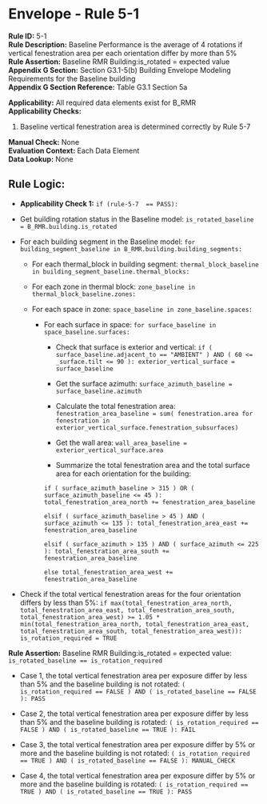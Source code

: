 
# Envelope - Rule 5-1

**Rule ID:** 5-1  
**Rule Description:** Baseline Performance is the average of 4 rotations if vertical fenestration area per each orientation differ by more than 5%  
**Rule Assertion:** Baseline RMR Building:is_rotated = expected value  
**Appendix G Section:** Section G3.1-5(b) Building Envelope Modeling Requirements for the Baseline building  
**Appendix G Section Reference:** Table G3.1 Section 5a  

**Applicability:** All required data elements exist for B_RMR  
**Applicability Checks:**  

  1. Baseline vertical fenestration area is determined correctly by Rule 5-7  

**Manual Check:** None  
**Evaluation Context:** Each Data Element  
**Data Lookup:** None  

## Rule Logic:  

- **Applicability Check 1:** ```if (rule-5-7  == PASS):```  

- Get building rotation status in the Baseline model: ```is_rotated_baseline = B_RMR.building.is_rotated```  

- For each building segment in the Baseline model: ```for building_segment_baseline in B_RMR.building.building_segments:```  

  - For each thermal_block in building segment: ```thermal_block_baseline in building_segment_baseline.thermal_blocks:```  
  
  - For each zone in thermal block: ```zone_baseline in thermal_block_baseline.zones:```  

  - For each space in zone: ```space_baseline in zone_baseline.spaces:```  

    - For each surface in space: ```for surface_baseline in space_baseline.surfaces:```  

      - Check that surface is exterior and vertical: ```if ( surface_baseline.adjacent_to == "AMBIENT" ) AND ( 60 <= _surface.tilt <= 90 ): exterior_vertical_surface = surface_baseline```  

      - Get the surface azimuth: ```surface_azimuth_baseline = surface_baseline.azimuth```  

      - Calculate the total fenestration area: ```fenestration_area_baseline = sum( fenestration.area for fenestration in exterior_vertical_surface.fenestration_subsurfaces)```  

      - Get the wall area: ```wall_area_baseline = exterior_vertical_surface.area```  

      - Summarize the total fenestration area and the total surface area for each orientation for the building:  

      ```if ( surface_azimuth_baseline > 315 ) OR ( surface_azimuth_baseline <= 45 ): total_fenestration_area_north += fenestration_area_baseline```  

      ```elsif ( surface_azimuth_baseline > 45 ) AND ( surface_azimuth <= 135 ): total_fenestration_area_east += fenestration_area_baseline```  

      ```elsif ( surface_azimuth > 135 ) AND ( surface_azimuth <= 225 ): total_fenestration_area_south += fenestration_area_baseline```  

      ```else total_fenestration_area_west += fenestration_area_baseline```  

- Check if the total vertical fenestration areas for the four orientation differs by less than 5%: ```if max(total_fenestration_area_north, total_fenestration_area_east, total_fenestration_area_south, total_fenestration_area_west) >= 1.05 * min(total_fenestration_area_north, total_fenestration_area_east, total_fenestration_area_south, total_fenestration_area_west)): is_rotation_required = TRUE```

**Rule Assertion:** Baseline RMR Building:is_rotated = expected value: ```is_rotated_baseline == is_rotation_required```

- Case 1, the total vertical fenestration area per exposure differ by less than 5% and the baseline building is not rotated: ```( is_rotation_required == FALSE ) AND ( is_rotated_baseline == FALSE ): PASS```  

- Case 2, the total vertical fenestration area per exposure differ by less than 5% and the baseline building is rotated: ```( is_rotation_required == FALSE ) AND ( is_rotated_baseline == TRUE ): FAIL```  

- Case 3, the total vertical fenestration area per exposure differ by 5% or more and the baseline building is not rotated: ```( is_rotation_required == TRUE ) AND ( is_rotated_baseline == FALSE ): MANUAL_CHECK```  

- Case 4, the total vertical fenestration area per exposure differ by 5% or more and the baseline building is rotated: ```( is_rotation_required == TRUE ) AND ( is_rotated_baseline == TRUE ): PASS```  
